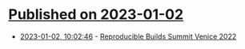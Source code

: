 # [Published on 2023-01-02](index.md)

* [2023-01-02, 10:02:46](https://news.ycombinator.com/item?id=34216218) - [Reproducible Builds Summit Venice 2022](https://blog.netbsd.org/tnf/entry/reproducible_builds_summit_venice_2022)
